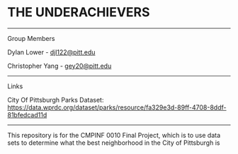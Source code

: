 # THE UNDERACHIEVERS
---------------------------
Group Members

Dylan Lower - djl122@pitt.edu

Christopher Yang - gey20@pitt.edu

---------------------------
Links

City Of Pittsburgh Parks Dataset: https://data.wprdc.org/dataset/parks/resource/fa329e3d-89ff-4708-8ddf-81bfedcad11d 

---------------------------

This repository is for the CMPINF 0010 Final Project, which is to use data sets to determine what the best neighborhood in the City of Pittsburgh is
